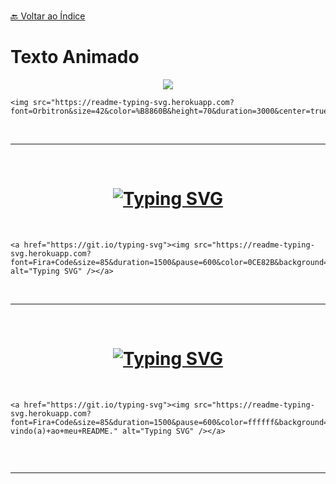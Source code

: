 <br>[🔙 Voltar ao Índice](./README.md)<br>

# Texto Animado


<p align="center">
<img src="https://readme-typing-svg.herokuapp.com?font=Orbitron&size=42&color=%B8860B&height=75&duration=3000&center=true&lines=%F0%9F%85%B6%F0%9F%86%81%F0%9F%85%B4%F0%9F%85%B4%F0%9F%86%83%F0%9F%85%B8%F0%9F%85%BD%F0%9F%85%B6%F0%9F%86%82">
  </p>
  
  ``` 
  <img src="https://readme-typing-svg.herokuapp.com?font=Orbitron&size=42&color=%B8860B&height=70&duration=3000&center=true&lines=%F0%9F%85%B6%F0%9F%86%81%F0%9F%85%B4%F0%9F%85%B4%F0%9F%86%83%F0%9F%85%B8%F0%9F%85%BD%F0%9F%85%B6%F0%9F%86%82"> 
  
```

<br>

---

<br>


<h1 align = "center">
<a href="https://git.io/typing-svg"><img src="https://readme-typing-svg.herokuapp.com?font=Fira+Code&size=85&duration=1500&pause=600&color=0CE82B&background=cc208e&center=true&vCenter=true&multiline=true&width=1920&height=384&lines=Hello+There!;My+name+is+Marta+Geraldo%2C;Welcome+to+my+README." alt="Typing SVG" /></a>
</h1>

<br>

 ```
 <a href="https://git.io/typing-svg"><img src="https://readme-typing-svg.herokuapp.com?font=Fira+Code&size=85&duration=1500&pause=600&color=0CE82B&background=cc208e&center=true&vCenter=true&multiline=true&width=1920&height=384&lines=Hello+There!;My+name+is+Marta+Geraldo%2C;Welcome+to+my+README." alt="Typing SVG" /></a>
 ``` 
 
 <br>
 
 ---
 
 <br>
 
 <h1 align = "center">
<a href="https://git.io/typing-svg"><img src="https://readme-typing-svg.herokuapp.com?font=Fira+Code&size=85&duration=1500&pause=600&color=ffffff&background=4481eb&center=true&vCenter=true&multiline=true&width=1920&height=384&lines=Olá!+Tudo+Bem?;Meu+nome+é+Marta+Geraldo%2C;Bem-vindo(a)+ao+meu+README." alt="Typing SVG" /></a>
</h1>


<br>

 ```
<a href="https://git.io/typing-svg"><img src="https://readme-typing-svg.herokuapp.com?font=Fira+Code&size=85&duration=1500&pause=600&color=ffffff&background=4481eb&center=true&vCenter=true&multiline=true&width=1920&height=384&lines=Olá!+Tudo+Bem?;Meu+nome+é+Marta+Geraldo%2C;Bem-vindo(a)+ao+meu+README." alt="Typing SVG" /></a>
 
 
 ```
 
<br>

---

<br>

                                                                                                                                                            
                                                                                                                                                 

